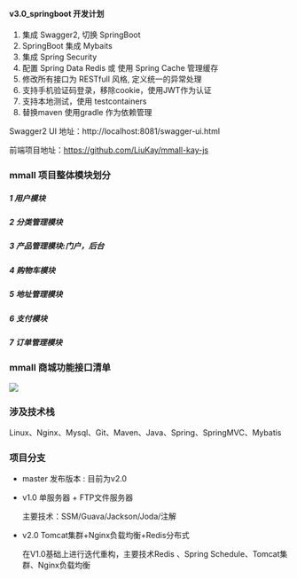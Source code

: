 
#### v3.0_springboot 开发计划

   1. 集成 Swagger2, 切换 SpringBoot
   2. SpringBoot 集成 Mybaits
   3. 集成 Spring Security
   4. 配置 Spring Data Redis 或 使用 Spring Cache 管理缓存
   5. 修改所有接口为 RESTfull 风格, 定义统一的异常处理
   6. 支持手机验证码登录，移除cookie，使用JWT作为认证
   7. 支持本地测试，使用 testcontainers
   8. 替换maven 使用gradle 作为依赖管理


Swagger2 UI 地址：http://localhost:8081/swagger-ui.html

前端项目地址：https://github.com/LiuKay/mmall-kay-js

### mmall 项目整体模块划分

##### 1 用户模块
##### 2 分类管理模块
##### 3 产品管理模块:门户，后台
##### 4 购物车模块
##### 5 地址管理模块
##### 6 支付模块
##### 7 订单管理模块

### mmall 商城功能接口清单 

![](https://github.com/LiuKay/mmall-kay-Java/blob/master/readme-img/mmall%20项目功能接口清单.png)


### 涉及技术栈
Linux、Nginx、Mysql、Git、Maven、Java、Spring、SpringMVC、Mybatis

### 项目分支

- master 发布版本 : 目前为v2.0

- v1.0 单服务器 + FTP文件服务器

    主要技术：SSM/Guava/Jackson/Joda/注解

- v2.0 Tomcat集群+Nginx负载均衡+Redis分布式
    
    在V1.0基础上进行迭代重构，主要技术Redis 、Spring Schedule、Tomcat集群、Nginx负载均衡
    

